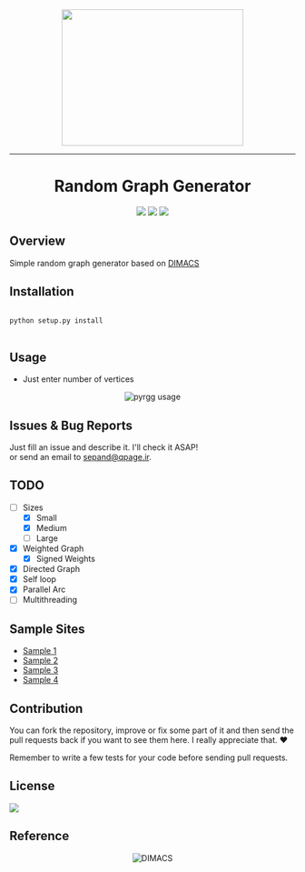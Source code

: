 
							


<div align="center">
<img src="http://www.shaghighi.ir/pyrgg/pyrgg-logo.png" height=240px width=320px>
<hr/>
<h1>Random Graph Generator</h1>
<a href="https://scrutinizer-ci.com/g/sepandhaghighi/pyrgg/?branch=master"><img src="https://scrutinizer-ci.com/g/sepandhaghighi/pyrgg/badges/quality-score.png?b=master"></a>
<a href="https://scrutinizer-ci.com/g/sepandhaghighi/pyrgg/?branch=master"><img src="https://scrutinizer-ci.com/g/sepandhaghighi/pyrgg/badges/build.png?b=master"></a>
<a href="http://sepandhaghighi.github.io/pyrgg"><img src="https://img.shields.io/badge/doc-latest-red.svg"></a>
</div>				
				
## Overview
Simple random graph generator based on <a href ="http://www.diag.uniroma1.it/challenge9/format.shtml">DIMACS</a>



## Installation ##
```python

python setup.py install
 
```


## Usage ##
- Just enter number of vertices				

<div align="center">

<img src="http://www.shaghighi.ir/pyrgg/pyrgg.gif" alt="pyrgg usage" title="pyrgg usage">

</div>


## Issues & Bug Reports			

Just fill an issue and describe it. I'll check it ASAP!							
or send an email to [sepand@qpage.ir](mailto:sepand@qpage.ir "sepand@qpage.ir"). 

## TODO		
- [ ] Sizes
  - [x] Small
  - [x] Medium
  - [ ] Large
- [x] Weighted Graph															
	- [x] Signed Weights
- [x] Directed Graph
- [x] Self loop
- [x] Parallel Arc
- [ ] Multithreading

## Sample Sites
- [Sample 1](https://github.com/sepandhaghighi/pyrgg/blob/master/datasets/100.gr.gz)
- [Sample 2](https://github.com/sepandhaghighi/pyrgg/blob/master/datasets/1000.gr.gz)
- [Sample 3](https://github.com/sepandhaghighi/pyrgg/blob/master/datasets/1000000.gr.gz)
- [Sample 4](https://github.com/sepandhaghighi/pyrgg/blob/master/datasets/5000000.gr.gz)


## Contribution			

You can fork the repository, improve or fix some part of it and then send the pull requests back if you want to see them here. I really appreciate that. ❤️			

Remember to write a few tests for your code before sending pull requests.  			

## License

<a href="https://github.com/sepandhaghighi/pyrgg/blob/master/LICENSE"><img src="https://img.shields.io/github/license/mashape/apistatus.svg"/></a>


## Reference
					

<div align="center">

<img src="http://www.shaghighi.ir/pyrgg/dimacs_logo.gif" alt="DIMACS">


</div>   